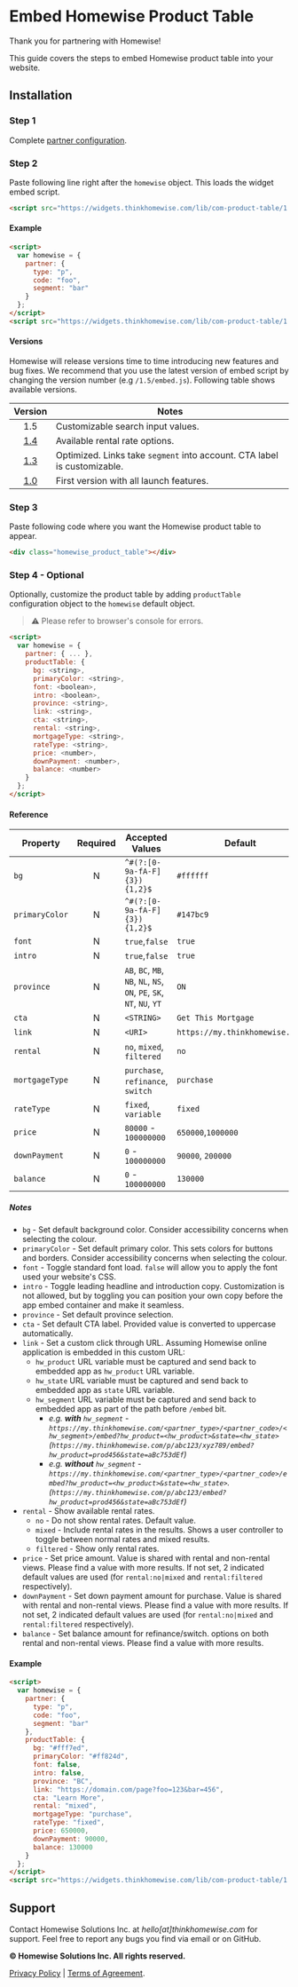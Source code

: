 # Embed Homewise Product Table
Thank you for partnering with Homewise!

This guide covers the steps to embed Homewise product table into your website.

## Installation

### Step 1
Complete [partner configuration](../partner/configuration.md).

### Step 2
Paste following line right after the `homewise` object. This loads the widget embed script.

```html
<script src="https://widgets.thinkhomewise.com/lib/com-product-table/1.5/embed.js"></script>
```

#### Example
```html
<script>
  var homewise = {
    partner: {
      type: "p",
      code: "foo",
      segment: "bar"
    }
  };
</script>
<script src="https://widgets.thinkhomewise.com/lib/com-product-table/1.5/embed.js"></script>
```

#### Versions
Homewise will release versions time to time introducing new features and bug fixes. We recommend that you use the latest 
version of embed script by changing the version number (e.g `/1.5/embed.js`). Following table shows available versions.

|            Version            | Notes                                                                    |
|:-----------------------------:|--------------------------------------------------------------------------|
|              1.5              | Customizable search input values.                                        |
| [1.4](./archive/embed_1.4.md) | Available rental rate options.                                           |
| [1.3](./archive/embed_1.3.md) | Optimized. Links take `segment` into account. CTA label is customizable. |
| [1.0](./archive/embed_1.0.md) | First version with all launch features.                                  |


### Step 3
Paste following code where you want the Homewise product table to appear.
```html
<div class="homewise_product_table"></div>
```

### Step 4 - Optional
Optionally, customize the product table by adding `productTable` configuration object to the `homewise` default object.
> :warning: Please refer to browser's console for errors.

```html
<script>
  var homewise = {
    partner: { ... },
    productTable: {
      bg: <string>,
      primaryColor: <string>,
      font: <boolean>,
      intro: <boolean>,
      province: <string>,
      link: <string>,
      cta: <string>,
      rental: <string>,
      mortgageType: <string>,
      rateType: <string>,
      price: <number>,
      downPayment: <number>,
      balance: <number>
    }
  };
</script>
```

#### Reference
| Property       | Required | Accepted Values                                                        | Default                        | Version |
|----------------|:--------:|------------------------------------------------------------------------|--------------------------------|---------|
| `bg`           |    N     | `^#(?:[0-9a-fA-F]{3}){1,2}$`                                           | `#ffffff`                      | 1.0+    |
| `primaryColor` |    N     | `^#(?:[0-9a-fA-F]{3}){1,2}$`                                           | `#147bc9`                      | 1.0+    |
| `font`         |    N     | `true`,`false`                                                         | `true`                         | 1.0+    |
| `intro`        |    N     | `true`,`false`                                                         | `true`                         | 1.0+    |
| `province`     |    N     | `AB`, `BC`, `MB`, `NB`, `NL`, `NS`, `ON`, `PE`, `SK`, `NT`, `NU`, `YT` | `ON`                           | 1.0+    |
| `cta`          |    N     | `<STRING>`                                                             | `Get This Mortgage`            | 1.3+    |
| `link`         |    N     | `<URI>`                                                                | `https://my.thinkhomewise.com` | 1.3+    |
| `rental`       |    N     | `no`, `mixed`, `filtered`                                              | `no`                           | 1.4+    |
| `mortgageType` |    N     | `purchase`, `refinance`, `switch`                                      | `purchase`                     | 1.5+    |
| `rateType`     |    N     | `fixed`, `variable`                                                    | `fixed`                        | 1.5+    |
| `price`        |    N     | `80000` - `100000000`                                                  | `650000`,`1000000`             | 1.5+    |
| `downPayment`  |    N     | `0` - `100000000`                                                      | `90000`, `200000`              | 1.5+    |
| `balance`      |    N     | `0` - `100000000`                                                      | `130000`                       | 1.5+    |

##### Notes
* `bg` - Set default background color. Consider accessibility concerns when selecting the colour.
* `primaryColor` - Set default primary color. This sets colors for buttons and borders. Consider accessibility concerns when 
  selecting the colour.
* `font` - Toggle standard font load. `false` will allow you to apply the font used your website's CSS.
* `intro` - Toggle leading headline and introduction copy. Customization is not allowed, but by toggling you can position
  your own copy before the app embed container and make it seamless.
* `province` - Set default province selection.
* `cta` - Set default CTA label. Provided value is converted to uppercase automatically.
* `link` - Set a custom click through URL. Assuming Homewise online application is embedded in this custom URL:
  * `hw_product` URL variable must be captured and send back to embedded app as `hw_product` URL variable.
  * `hw_state` URL variable must be captured and send back to embedded app as `state` URL variable.
  * `hw_segment` URL variable must be captured and send back to embedded app as part of the path before `/embed` bit.
    * _e.g. **with** `hw_segment` - `https://my.thinkhomewise.com/<partner_type>/<partner_code>/<hw_segment>/embed?hw_product=<hw_product>&state=<hw_state>` 
     (`https://my.thinkhomewise.com/p/abc123/xyz789/embed?hw_product=prod456&state=aBc753dEf`)_
    * _e.g. **without** `hw_segment` - `https://my.thinkhomewise.com/<partner_type>/<partner_code>/embed?hw_product=<hw_product>&state=<hw_state>`.
     (`https://my.thinkhomewise.com/p/abc123/embed?hw_product=prod456&state=aBc753dEf`)_
* `rental` - Show available rental rates.
  * `no` - Do not show rental rates. Default value.
  * `mixed` - Include rental rates in the results. Shows a user controller to toggle between normal rates and mixed results.
  * `filtered` - Show only rental rates.
* `price` - Set price amount. Value is shared with rental and non-rental views. Please find a value with more results.
  If not set, 2 indicated default values are used (for `rental:no|mixed` and `rental:filtered` respectively).
* `downPayment` - Set down payment amount for purchase. Value is shared with rental and non-rental views. Please find a
  value with more results. If not set, 2 indicated default values are used (for `rental:no|mixed` and `rental:filtered` 
  respectively).
* `balance` - Set balance amount for refinance/switch. options on both rental and non-rental views. Please find a value 
  with more results.

#### Example
```html
<script>
  var homewise = {
    partner: {
      type: "p",
      code: "foo",
      segment: "bar"
    },
    productTable: {
      bg: "#fff7ed",
      primaryColor: "#ff824d",
      font: false,
      intro: false,
      province: "BC",
      link: "https://domain.com/page?foo=123&bar=456",
      cta: "Learn More",
      rental: "mixed",
      mortgageType: "purchase",
      rateType: "fixed",
      price: 650000,
      downPayment: 90000,
      balance: 130000
    }
  };
</script>
<script src="https://widgets.thinkhomewise.com/lib/com-product-table/1.5/embed.js"></script>
```

## Support
Contact Homewise Solutions Inc. at *hello[at]thinkhomewise.com* for support. Feel free to report any bugs you find via 
email or on GitHub.

**© Homewise Solutions Inc. All rights reserved.**

[Privacy Policy](https://thinkhomewise.com/page/privacy/) | [Terms of Agreement](https://thinkhomewise.com/page/term/).







